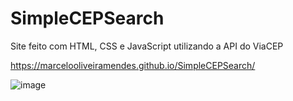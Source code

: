 # SimpleCEPSearch

Site feito com HTML, CSS e JavaScript utilizando a API do ViaCEP

https://marcelooliveiramendes.github.io/SimpleCEPSearch/

![image](https://user-images.githubusercontent.com/48383295/198754423-e713fbeb-e51e-41c5-ac57-cccf35b142d4.png)
